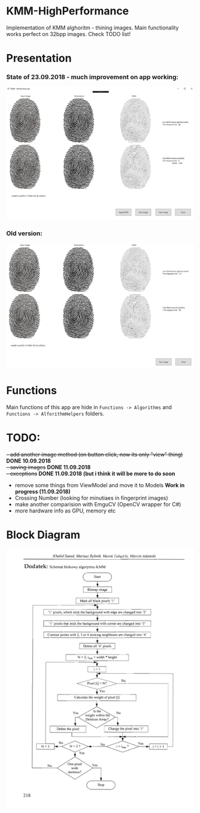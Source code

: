 # KMM-HighPerformance
Implementation of KMM alghoritm - thining images. Main functionality works perfect on 32bpp images. Check TODO list!

# Presentation

### State of 23.09.2018 - much improvement on app working:
![My image](https://github.com/michasacuer/KMM-HighPerformance/blob/master/KMM-HighPerformance/Presentation2.PNG)

### Old version:
![My image](https://github.com/michasacuer/KMM-HighPerformance/blob/master/KMM-HighPerformance/Presentation.PNG)

# Functions
Main functions of this app are hide in `Functions -> Algorithms` and `Functions -> AlforithmHelpers` folders.

# TODO:

~~- add another image method (on button click, now its only "view" thing)~~ **DONE 10.09.2018** <br />
~~- saving images~~ **DONE 11.09.2018** <br />
~~- exceptions~~ **DONE 11.09.2018 (but i think it will be more to do soon**
- remove some things from ViewModel and move it to Models **Work in progress (11.09.2018)**
- Crossing Number (looking for minutiaes in fingerprint images)  
- make another comparision with EmguCV (OpenCV wrapper for C#)
- more hardware info as GPU, memory etc


# Block Diagram
![My image](https://github.com/michasacuer/KMM-HighPerformance/blob/master/KMM-HighPerformance/kmm.PNG)
